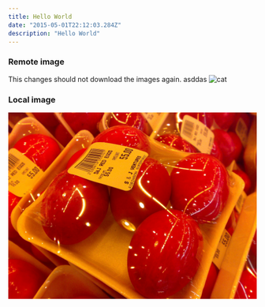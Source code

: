 ```yaml
---
title: Hello World
date: "2015-05-01T22:12:03.284Z"
description: "Hello World"
---
```


### Remote image

This changes should not download the images again.
asddas
![cat](http://localhost:4000/cat.jpg)

### Local image

![Chinese Salty Egg](./salty_egg.jpg)
